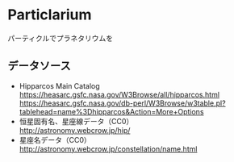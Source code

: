 # Particlarium

パーティクルでプラネタリウムを

## データソース

* Hipparcos Main Catalog  
  https://heasarc.gsfc.nasa.gov/W3Browse/all/hipparcos.html  
  https://heasarc.gsfc.nasa.gov/db-perl/W3Browse/w3table.pl?tablehead=name%3Dhipparcos&Action=More+Options
* 恒星固有名、星座線データ（CC0）  
  http://astronomy.webcrow.jp/hip/
* 星座名データ（CC0）  
  http://astronomy.webcrow.jp/constellation/name.html
